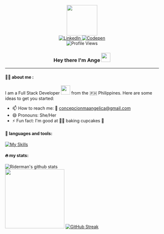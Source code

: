 <div id="header" align="center">
  <img src="https://media.giphy.com/media/f6hnhHkks8bk4jwjh3/giphy.gif" width="100"/>
  <div class="badges">
    <a href="https://www.linkedin.com/in/maangelicaconcepcion/" target="_blank">
      <img src="https://img.shields.io/badge/LinkedIn-blue?logo=linkedin&logoColor=white" alt="LinkedIn">
    </a>
    <a href="https://codepen.io/kateamethsyt" target="_blank">
      <img src="https://img.shields.io/badge/Codepen-black?logo=codepen&logoColor=white" alt="Codepen">
    </a>
    <br>
    <img src="https://komarev.com/ghpvc/?username=kateamethyst" alt="Profile Views">
  </div>
  <h3>
    Hey there I'm Ange
    <img src="https://media.giphy.com/media/hvRJCLFzcasrR4ia7z/giphy.gif" width="30px"/>
  </h3>
</div>

---

#### :woman_technologist: about me :

I am a Full Stack Developer <img src="https://media.giphy.com/media/WUlplcMpOCEmTGBtBW/giphy.gif" width="30"> from the 🇵🇭 Philippines.
Here are some ideas to get you started:
- 📫 How to reach me: 📧 concepcionmaangelica@gmail.com
- 😄 Pronouns: She/Her
- ⚡ Fun fact: I'm good at 👩‍🍳 baking cupcakes 🧁
  
#### 🧰 languages and tools:
[![My Skills](https://skillicons.dev/icons?i=php,laravel,js,jquery,html,css,react,scss,vue,nodejs,expressjs,typescript,jest,redux,tailwind,bootstrap,mysql,redis,aws,heroku,gcp,docker,vim,webpack,wordpress,postman,sequelize)](https://skillicons.dev)

#### 🔥 my stats:
![Riderman's github stats](https://github-readme-stats.vercel.app/api?username=kateamethyst&show_icons=true&hide_border=true&theme=dracula)
<br>
<img height="194em" src="https://github-readme-stats.vercel.app/api/top-langs/?username=kateamethyst&layout=compact&langs_count=8&title_color=ff6e96&bg_color=282a36&text_color=ffffff"/>
[![GitHub Streak](http://github-readme-streak-stats.herokuapp.com?user=kateamethyst&theme=dark&background=282A36&currStreakLabel=FF6E96&sideNums=FF6E96&sideLabels=FF6E96&dates=EBEBEB)](https://git.io/streak-stats)

